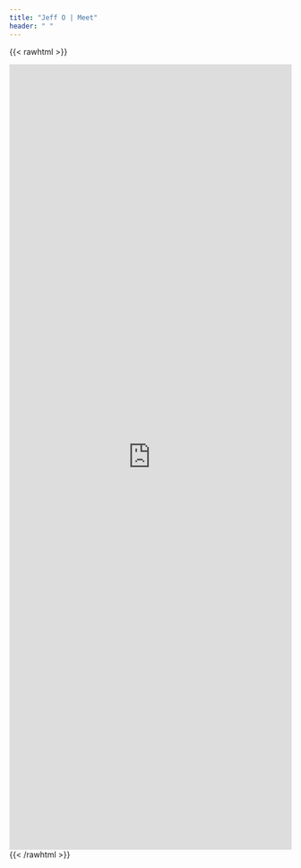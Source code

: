 ```yaml
---
title: "Jeff O | Meet"
header: " "
---
```


{{< rawhtml >}}
<!-- Google Calendar Appointment Scheduling begin -->
<iframe src="https://calendar.google.com/calendar/appointments/AcZssZ3OWfqfr4vDPYQJmkAmyc6HZO_Opn_VsTzeyZA=?gv=true" style="border: 0" width="100%" height="1400" frameborder="0"></iframe>
<!-- end Google Calendar Appointment Scheduling -->
{{< /rawhtml >}}